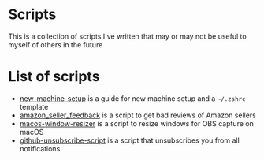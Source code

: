 # Scripts

This is a collection of scripts I've written that may or may not be useful to myself of others in the future

# List of scripts
* [new-machine-setup](new-machine-setup) is a guide for new machine setup and a `~/.zshrc` template
* [amazon_seller_feedback](amazon_seller_feedback) is a script to get bad reviews of Amazon sellers
* [macos-window-resizer](macos-window-resizer) is a script to resize windows for OBS capture on macOS
* [github-unsubscribe-script](github-unsubscribe-script) is a script that unsubscribes you from all notifications
